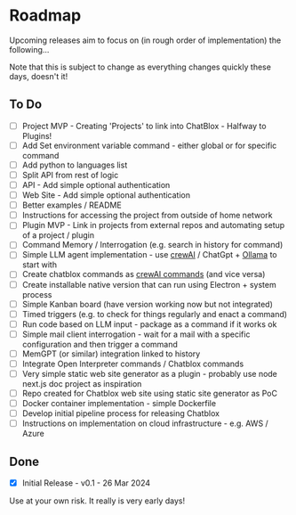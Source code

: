 # Roadmap

Upcoming releases aim to focus on (in rough order of implementation) the following...

Note that this is subject to change as everything changes quickly these days, doesn't it!

## To Do

- [ ] Project MVP - Creating 'Projects' to link into ChatBlox - Halfway to Plugins!
- [ ] Add Set environment variable command - either global or for specific command
- [ ] Add python to languages list
- [ ] Split API from rest of logic
- [ ] API - Add simple optional authentication
- [ ] Web Site - Add simple optional authentication
- [ ] Better examples / README
- [ ] Instructions for accessing the project from outside of home network
- [ ] Plugin MVP - Link in projects from external repos and automating setup of a project / plugin
- [ ] Command Memory / Interrogation (e.g. search in history for command)
- [ ] Simple LLM agent implementation - use [crewAI](https://docs.crewai.com/) / ChatGpt + [Ollama](https://docs.crewai.com/how-to/LLM-Connections/#crewai-agent-overview) to start with
- [ ] Create chatblox commands as [crewAI commands](https://docs.crewai.com/core-concepts/Tools/#creating-your-own-tools) (and vice versa)
- [ ] Create installable native version that can run using Electron + system process
- [ ] Simple Kanban board (have version working now but not integrated)
- [ ] Timed triggers (e.g. to check for things regularly and enact a command)
- [ ] Run code based on LLM input - package as a command if it works ok
- [ ] Simple mail client interrogation - wait for a mail with a specific configuration and then trigger a command
- [ ] MemGPT (or similar) integration linked to history
- [ ] Integrate Open Interpreter commands / Chatblox commands
- [ ] Very simple static web site generator as a plugin - probably use node next.js doc project as inspiration
- [ ] Repo created for Chatblox web site using static site generator as PoC
- [ ] Docker container implementation - simple Dockerfile
- [ ] Develop initial pipeline process for releasing Chatblox
- [ ] Instructions on implementation on cloud infrastructure - e.g. AWS / Azure

## Done

- [x] Initial Release - v0.1 - 26 Mar 2024

Use at your own risk. It really is very early days!
